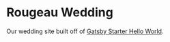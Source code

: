 # Rougeau Wedding
Our wedding site built off of [Gatsby Starter Hello World](https://github.com/gatsbyjs/gatsby-starter-hello-world).
